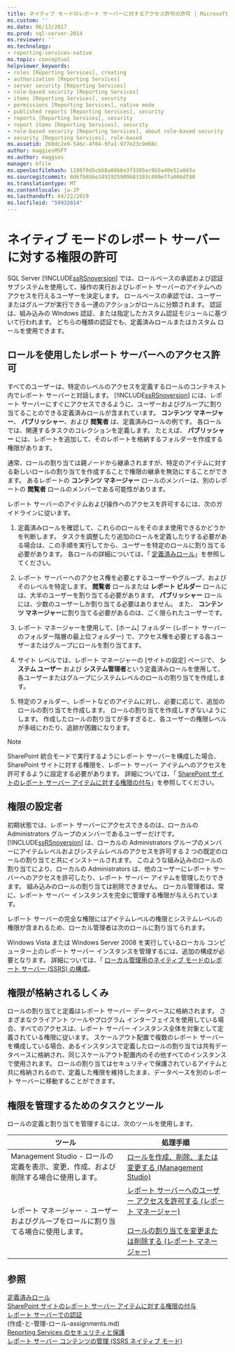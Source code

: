 ```yaml
---
title: ネイティブ モードのレポート サーバーに対するアクセス許可の許可 | Microsoft Docs
ms.custom: ''
ms.date: 06/13/2017
ms.prod: sql-server-2014
ms.reviewer: ''
ms.technology:
- reporting-services-native
ms.topic: conceptual
helpviewer_keywords:
- roles [Reporting Services], creating
- authorization [Reporting Services]
- server security [Reporting Services]
- role-based security [Reporting Services]
- items [Reporting Services], security
- permissions [Reporting Services], native mode
- published reports [Reporting Services], security
- reports [Reporting Services], security
- report items [Reporting Services], security
- role-based security [Reporting Services], about role-based security
- security [Reporting Services], role-based
ms.assetid: 260dc2e9-546c-4f04-9fa1-977e23c9d68c
author: maggiesMSFT
ms.author: maggies
manager: kfile
ms.openlocfilehash: 1188f0d5cb68a86b6e3f3305ec9b5a40e51a8d3a
ms.sourcegitcommit: 8d6fb6bbe3491925909b83103c409effa006df88
ms.translationtype: MT
ms.contentlocale: ja-JP
ms.lasthandoff: 04/22/2019
ms.locfileid: "59932814"
---
```

# <a name="granting-permissions-on-a-native-mode-report-server"></a>ネイティブ モードのレポート サーバーに対する権限の許可
  SQL Server [!INCLUDE[ssRSnoversion](../../includes/ssrsnoversion-md.md)] では、ロールベースの承認および認証サブシステムを使用して、操作の実行およびレポート サーバーのアイテムへのアクセスを行えるユーザーを決定します。 ロールベースの承認では、ユーザーまたはグループが実行できる一連のアクションがロールに分類されます。 認証は、組み込みの Windows 認証、または指定したカスタム認証モジュールに基づいて行われます。 どちらの種類の認証でも、定義済みロールまたはカスタム ロールを使用できます。  
  
## <a name="using-roles-to-grant-report-server-access"></a>ロールを使用したレポート サーバーへのアクセス許可  
 すべてのユーザーは、特定のレベルのアクセスを定義するロールのコンテキスト内でレポート サーバーと対話します。 [!INCLUDE[ssRSnoversion](../../includes/ssrsnoversion-md.md)] には、レポート サーバーにすぐにアクセスできるように、ユーザーおよびグループに割り当てることのできる定義済みロールが含まれています。 **コンテンツ マネージャー**、 **パブリッシャー**、および **閲覧者** は、定義済みロールの例です。 各ロールでは、関連するタスクのコレクションを定義します。 たとえば、 **パブリッシャー** には、レポートを追加して、そのレポートを格納するフォルダーを作成する権限があります。  
  
 通常、ロールの割り当ては親ノードから継承されますが、特定のアイテムに対する新しいロールの割り当てを作成することで権限の継承を無効にすることができます。 あるレポートの **コンテンツ マネージャー** ロールのメンバーは、別のレポートの **閲覧者** ロールのメンバーである可能性があります。  
  
 レポート サーバーのアイテムおよび操作へのアクセスを許可するには、次のガイドラインに従います。  
  
1.  定義済みロールを確認して、これらのロールをそのまま使用できるかどうかを判断します。 タスクを調整したり追加のロールを定義したりする必要がある場合は、この手順を実行してから、ユーザーを特定のロールに割り当てる必要があります。 各ロールの詳細については、「 [定義済みロール](role-definitions-predefined-roles.md)」を参照してください。  
  
2.  レポート サーバーへのアクセス権を必要とするユーザーやグループ、およびそのレベルを特定します。 **閲覧者** ロールまたは **レポート ビルダー** ロールには、大半のユーザーを割り当てる必要があります。 **パブリッシャー** ロールには、少数のユーザーしか割り当てる必要はありません。 また、 **コンテンツ マネージャー**に割り当てる必要があるのは、ごく限られたユーザーです。  
  
3.  レポート マネージャーを使用して、[ホーム] フォルダー (レポート サーバーのフォルダー階層の最上位フォルダー) で、アクセス権を必要とする各ユーザーまたはグループにロールを割り当てます。  
  
4.  サイト レベルでは、レポート マネージャーの [サイトの設定] ページで、 **システム ユーザー** および **システム管理者**という定義済みロールを使用して、各ユーザーまたはグループにシステムレベルのロールの割り当てを作成します。  
  
5.  特定のフォルダー、レポートなどのアイテムに対し、必要に応じて、追加のロールの割り当てを作成します。 ロールの割り当てを作成しすぎないようにします。 作成したロールの割り当てが多すぎると、各ユーザーの権限レベルが多岐にわたり、追跡が困難になります。  
  
> [!NOTE]  
>  SharePoint 統合モードで実行するようにレポート サーバーを構成した場合、SharePoint サイトに対する権限を、レポート サーバー アイテムへのアクセスを許可するように設定する必要があります。 詳細については、「 [SharePoint サイトのレポート サーバー アイテムに対する権限の付与](granting-permissions-on-report-server-items-on-a-sharepoint-site.md)」を参照してください。  
  
## <a name="who-sets-permissions"></a>権限の設定者  
 初期状態では、レポート サーバーにアクセスできるのは、ローカルの Administrators グループのメンバーであるユーザーだけです。 [!INCLUDE[ssRSnoversion](../../includes/ssrsnoversion-md.md)] は、ローカルの Administrators グループのメンバーにアイテムレベルおよびシステムレベルのアクセスを許可する 2 つの既定のロールの割り当てと共にインストールされます。 このような組み込みのロールの割り当てにより、ローカルの Administrators は、他のユーザーにレポート サーバーへのアクセスを許可したり、レポート サーバー アイテムを管理したりできます。 組み込みのロールの割り当ては削除できません。 ローカル管理者は、常に、レポート サーバー インスタンスを完全に管理する権限が与えられています。  
  
 レポート サーバーの完全な権限にはアイテムレベルの権限とシステムレベルの権限が含まれるため、ローカル管理者は次のロールに割り当てられます。  
  
 Windows Vista または Windows Server 2008 を実行しているローカル コンピューター上のレポート サーバー インスタンスを管理するには、追加の構成が必要となります。 詳細については、「 [ローカル管理用のネイティブ モードのレポート サーバー &#40;SSRS&#41; の構成](../report-server/configure-a-native-mode-report-server-for-local-administration-ssrs.md)。  
  
## <a name="how-permissions-are-stored"></a>権限が格納されるしくみ  
 ロールの割り当てと定義はレポート サーバー データベースに格納されます。 さまざまなクライアント ツールやプログラム インターフェイスを使用している場合、すべてのアクセスは、レポート サーバー インスタンス全体を対象として定義されている権限に従います。 スケールアウト配置で複数のレポート サーバーを構成している場合、あるインスタンスで定義したロールの割り当ては共有データベースに格納され、同じスケールアウト配置内のその他すべてのインスタンスで使用されます。 ロールの割り当てはセキュリティで保護されているアイテムと共に格納されるので、定義した権限を維持したまま、データベースを別のレポート サーバーに移動することができます。  
  
## <a name="tasks-and-tools-for-managing-permissions"></a>権限を管理するためのタスクとツール  
 ロールの定義と割り当てを管理するには、次のツールを使用します。  
  
|ツール|処理手順|  
|----------|-----------|  
|Management Studio - ロールの定義を表示、変更、作成、および削除する場合に使用します。|[ロールを作成、削除、または変更する (Management Studio)](role-definitions-create-delete-or-modify.md)|  
|レポート マネージャー - ユーザーおよびグループをロールに割り当てる場合に使用します。|[レポート サーバーへのユーザー アクセスを許可する (レポート マネージャー)](grant-user-access-to-a-report-server.md)<br /><br /> [ロールの割り当てを変更または削除する (レポート マネージャー)](role-assignments-modify-or-delete.md)|  
  
## <a name="see-also"></a>参照  
 [定義済みロール](role-definitions-predefined-roles.md)   
 [SharePoint サイトのレポート サーバー アイテムに対する権限の付与](granting-permissions-on-report-server-items-on-a-sharepoint-site.md)   
 [レポート サーバーでの認証](authentication-with-the-report-server.md)   
 (作成-と-管理-ロール-assignments.md)   
 [Reporting Services のセキュリティと保護](reporting-services-security-and-protection.md)   
 [レポート サーバー コンテンツの管理 (SSRS ネイティブ モード)](../report-server/report-server-content-management-ssrs-native-mode.md)  
  
  
